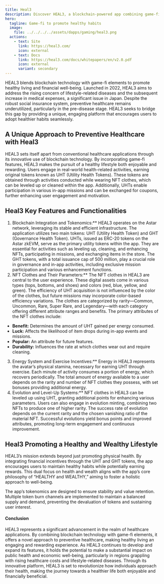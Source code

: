```yaml
---
title: Heal3
description: Discover HEAL3, a blockchain-powered app combining game-fi to promote healthy habits and financial rewards.
hero:
  tagline: Game-fi to promote healthy habits
  image: 
    file: ../../../../assets/dapps/gaming/heal3.png
  actions:
    - text: Site
      link: https://heal3.com/
      icon: external
    - text: Docs
      link: https://heal3.com/docs/whitepapers/en/v2.0.pdf
      icon: external
      variant: secondary
---
```


HEAL3 blends blockchain technology with game-fi elements to promote healthy living and financial well-being. Launched in 2022, HEAL3 aims to address the rising concern of lifestyle-related diseases and the subsequent increase in medical expenses, a significant issue in Japan. Despite the robust social insurance system, preventive healthcare remains underutilized, particularly in the pre-disease stage. HEAL3 seeks to bridge this gap by providing a unique, engaging platform that encourages users to adopt healthier habits seamlessly.

## A Unique Approach to Preventive Healthcare with Heal3
HEAL3 sets itself apart from conventional healthcare applications through its innovative use of blockchain technology. By incorporating game-fi features, HEAL3 makes the pursuit of a healthy lifestyle both enjoyable and rewarding. Users engage in real-world health-related activities, earning original tokens known as UHT (Utility Health Tokens). These tokens are obtained through activities conducted while wearing NFT clothes, which can be leveled up or cleaned within the app. Additionally, UHTs enable participation in various in-app missions and can be exchanged for coupons, further enhancing user engagement and motivation.

## Heal3 Key Features and Functionalities
1. Blockchain Integration and Tokenomics:** HEAL3 operates on the Astar network, leveraging its stable and efficient infrastructure. The application utilizes two main tokens: UHT (Utility Health Token) and GHT (Governance Health Token). UHTs, issued as ERC-20 tokens on the Astar zkEVM, serve as the primary utility tokens within the app. They are essential for activities such as leveling up, cleaning, and enhancing NFTs, participating in missions, and exchanging items in the store. The GHT tokens, with a total issuance cap of 500 million, play a crucial role in governance and in-app activities, including exclusive mission participation and various enhancement functions.
2. NFT Clothes and Their Parameters:** The NFT clothes in HEAL3 are central to the user experience. These digital assets come in various types (tops, bottoms, and shoes) and colors (red, blue, yellow, and green). The efficiency of UHT acquisition is not influenced by the color of the clothes, but future missions may incorporate color-based efficiency variations. The clothes are categorized by rarity—Common, Uncommon, Rare, Super Rare, and Legendary—with each category offering different attribute ranges and benefits.
The primary attributes of the NFT clothes include:
- **Benefit:** Determines the amount of UHT gained per energy consumed.
- **Luck:** Affects the likelihood of item drops during in-app events and missions.
- **Popular:** An attribute for future features.
- **Durability:** Influences the rate at which clothes wear out and require cleaning.
3. Energy System and Exercise Incentives:** Energy in HEAL3 represents the avatar’s physical stamina, necessary for earning UHT through exercise. Each minute of activity consumes a portion of energy, which recovers periodically. The total amount of energy available to a user depends on the rarity and number of NFT clothes they possess, with set bonuses providing additional energy.
4. Evolution and Level-Up Systems:** NFT clothes in HEAL3 can be leveled up using UHT, granting additional points for enhancing various parameters. Users can also engage in evolution minting, combining two NFTs to produce one of higher rarity. The success rate of evolution depends on the current rarity and the chosen vanishing ratio of the material NFT. Successful evolutions yield bonus points and improved attributes, promoting long-term engagement and continuous improvement.

## Heal3 Promoting a Healthy and Wealthy Lifestyle
HEAL3’s mission extends beyond just promoting physical health. By integrating financial incentives through the UHT and GHT tokens, the app encourages users to maintain healthy habits while potentially earning rewards. This dual focus on health and wealth aligns with the app’s core philosophy of “HEALTHY and WEALTHY,” aiming to foster a holistic approach to well-being.

The app’s tokenomics are designed to ensure stability and value retention. Multiple token burn channels are implemented to maintain a balanced supply and demand, preventing the devaluation of tokens and sustaining user interest.

#### Conclusion
HEAL3 represents a significant advancement in the realm of healthcare applications. By combining blockchain technology with game-fi elements, it offers a novel approach to preventive healthcare, making healthy living an engaging and rewarding experience. As HEAL3 continues to develop and expand its features, it holds the potential to make a substantial impact on public health and economic well-being, particularly in regions grappling with rising healthcare costs and lifestyle-related diseases. Through its innovative platform, HEAL3 is set to revolutionize how individuals approach their health, making the journey towards a healthier life both enjoyable and financially beneficial.
